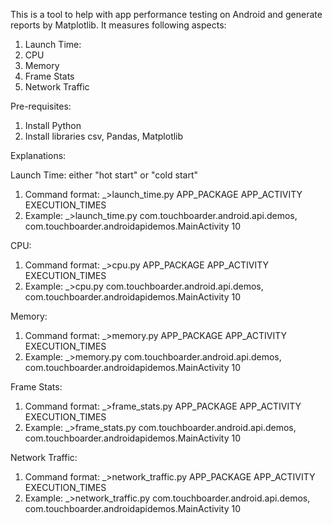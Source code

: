 This is a tool to help with app performance testing on Android and generate reports by Matplotlib. It measures following aspects:
1. Launch Time:
2. CPU
3. Memory
4. Frame Stats
5. Network Traffic

Pre-requisites:
1. Install Python
2. Install libraries csv, Pandas, Matplotlib

Explanations:

Launch Time: either "hot start" or "cold start"
1. Command format: _>launch_time.py APP_PACKAGE APP_ACTIVITY EXECUTION_TIMES 
2. Example: _>launch_time.py com.touchboarder.android.api.demos, com.touchboarder.androidapidemos.MainActivity 10

CPU:
1. Command format: _>cpu.py APP_PACKAGE APP_ACTIVITY EXECUTION_TIMES 
2. Example: _>cpu.py com.touchboarder.android.api.demos, com.touchboarder.androidapidemos.MainActivity 10

Memory:
1. Command format: _>memory.py APP_PACKAGE APP_ACTIVITY EXECUTION_TIMES
2. Example: _>memory.py com.touchboarder.android.api.demos, com.touchboarder.androidapidemos.MainActivity 10

Frame Stats:
1. Command format: _>frame_stats.py APP_PACKAGE APP_ACTIVITY EXECUTION_TIMES
2. Example: _>frame_stats.py com.touchboarder.android.api.demos, com.touchboarder.androidapidemos.MainActivity 10

Network Traffic:
1. Command format: _>network_traffic.py APP_PACKAGE APP_ACTIVITY EXECUTION_TIMES
2. Example: _>network_traffic.py com.touchboarder.android.api.demos, com.touchboarder.androidapidemos.MainActivity 10
